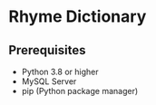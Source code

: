 # Rhyme Dictionary

## Prerequisites

- Python 3.8 or higher
- MySQL Server
- pip (Python package manager)


